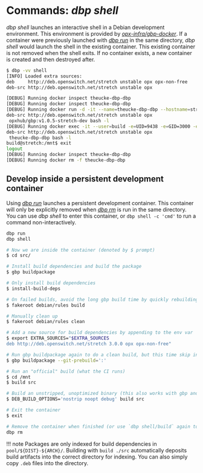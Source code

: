 # Commands: *dbp shell*

*dbp shell* launches an interactive shell in a Debian development environment. This environment is provided by [*opx-infra/gbp-docker*](https://github.com/opx-infra/gbp-docker). If a container were previously launched with [*dbp run*](run.md) in the same directory, *dbp shell* would launch the shell in the existing container. This existing container is not removed when the shell exits. If no container exists, a new container is created and then destroyed after.

```bash
$ dbp -vv shell
[INFO] Loaded extra sources:
deb     http://deb.openswitch.net/stretch unstable opx opx-non-free
deb-src http://deb.openswitch.net/stretch unstable opx

[DEBUG] Running docker inspect theucke-dbp-dbp
[DEBUG] Running docker inspect theucke-dbp-dbp
[DEBUG] Running docker run -d -it --name=theucke-dbp-dbp --hostname=stretch -v=/neteng/theucke/opx/dbp:/mnt -v=/home/theucke/.gitconfig:/etc/skel/.gitconfig:ro -e=UID=9438 -e=GID=3000 -e=TZ=US/Pacific-New -e=DEBFULLNAME=Dell EMC -e=DEBEMAIL=ops-dev@lists.openswitch.net -e=EXTRA_SOURCES=deb     http://deb.openswitch.net/stretch unstable opx opx-non-free
deb-src http://deb.openswitch.net/stretch unstable opx
 opxhub/gbp:v1.0.5-stretch-dev bash -l
[DEBUG] Running docker exec -it --user=build -e=UID=9438 -e=GID=3000 -e=TZ=US/Pacific-New -e=DEBFULLNAME=Dell EMC -e=DEBEMAIL=ops-dev@lists.openswitch.net -e=EXTRA_SOURCES=deb     http://deb.openswitch.net/stretch unstable opx opx-non-free
deb-src http://deb.openswitch.net/stretch unstable opx
 theucke-dbp-dbp bash -l
build@stretch:/mnt$ exit
logout
[DEBUG] Running docker inspect theucke-dbp-dbp
[DEBUG] Running docker rm -f theucke-dbp-dbp
```

## Develop inside a persistent development container

Using [*dbp run*](run.md) launches a persistent development container. This container will only be explicitly removed when [*dbp rm*](rm.md) is run in the same directory. You can use *dbp shell* to enter this container, or `dbp shell -c 'cmd'` to run a command non-interactively.

```bash
dbp run
dbp shell

# Now we are inside the container (denoted by $ prompt)
$ cd src/

# Install build dependencies and build the package
$ gbp buildpackage

# Only install build dependencies
$ install-build-deps

# On failed builds, avoid the long gbp build time by quickly rebuilding
$ fakeroot debian/rules build

# Manually clean up
$ fakeroot debian/rules clean

# Add a new source for build dependencies by appending to the env var
$ export EXTRA_SOURCES="$EXTRA_SOURCES
deb http://deb.openswitch.net/stretch 3.0.0 opx opx-non-free"

# Run gbp buildpackage again to do a clean build, but this time skip installing build deps
$ gbp buildpackage --git-prebuild=':'

# Run an "official" build (what the CI runs)
$ cd /mnt
$ build src

# Build an unstripped, unoptimized binary (this also works with gbp and debian/rules)
$ DEB_BUILD_OPTIONS='nostrip noopt debug' build src

# Exit the container
$ exit

# Remove the container when finished (or use `dbp shell/build` again to re-enter the same container)
dbp rm
```

!!! note
    Packages are only indexed for build dependencies in `pool/${DIST}-${ARCH}/`. Building with `build ./src` automatically deposits build artifacts into the correct directory for indexing. You can also simply copy `.deb` files into the directory.

